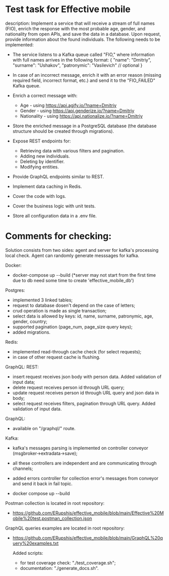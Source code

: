 # Test task for Effective mobile
description:
Implement a service that will receive a stream of full names (FIO), enrich the response with the most probable age, gender, and nationality from open APIs, 
and save the data in a database. Upon request, provide information about the found individuals. The following needs to be implemented:
  - The service listens to a Kafka queue called "FIO," where information with full names arrives in the following format:
      {
        "name": "Dmitriy",
        "surname": "Ushakov",
        "patronymic": "Vasilevich" // optional
      }
  - In case of an incorrect message, enrich it with an error reason (missing required field, incorrect format, etc.) and send it to the "FIO_FAILED" Kafka queue.
  - Enrich a correct message with:
      - Age - using https://api.agify.io/?name=Dmitriy
      - Gender - using https://api.genderize.io/?name=Dmitriy
      - Nationality - using https://api.nationalize.io/?name=Dmitriy
  - Store the enriched message in a PostgreSQL database (the database structure should be created through migrations).

  - Expose REST endpoints for:
      - Retrieving data with various filters and pagination.
      - Adding new individuals.
      - Deleting by identifier.
      - Modifying entities.
  - Provide GraphQL endpoints similar to REST.
  - Implement data caching in Redis.
  - Cover the code with logs.
  - Cover the business logic with unit tests.
  - Store all configuration data in a .env file.


# Comments for checking:
Solution consists from two sides: agent and server for kafka's processing local check.
Agent can randomly generate messsages for kafka.

Docker:
  - docker-compose up --build
  (*server may not start from the first time due to db need some time to create 'effective_mobile_db')

Postgres:
  - implemented 3 linked tables;
  - request to database dosen't depend on the case of letters;
  - crud operation is made as single transaction;
  - select data is allowed by keys: id, name, surname, patronymic, age, gender, country;
  - supported pagination (page_num, page_size query keys);
  - added migrations.

Redis:
  - implemented read-through cache check (for select requests);
  - in case of other request cache is flushing.

GraphQL: REST:
  - insert request receives json body with person data. Added validation of input data;
  - delete request receives person id through URL query;
  - update request receives person id through URL query and json data in body;
  - select request receives filters, pagination through URL query. Added validation of input data.

GraphQL:
  - available on "/graphql/" route.

Kafka:
  - kafka's messages parsing is implemented on controller conveyor (msgbroker->extradata->save);
  - all these controllers are independent and are communicating through channels;
  - added errors controller for collection error's messages from conveyor and send it back in fail topic.
 
  - docker compose up --build

Postman collection is located in root repository:
- https://github.com/ERupshis/effective_mobile/blob/main/Effective%20Mobile%20test.postman_collection.json

GraphQL queries examples are located in root repository:
- https://github.com/ERupshis/effective_mobile/blob/main/GraphQL%20query%20examples.txt

  Added scripts:
    - for test coverage check: "./test_coverage.sh";
    - documentation: "./generate_docs.sh".
